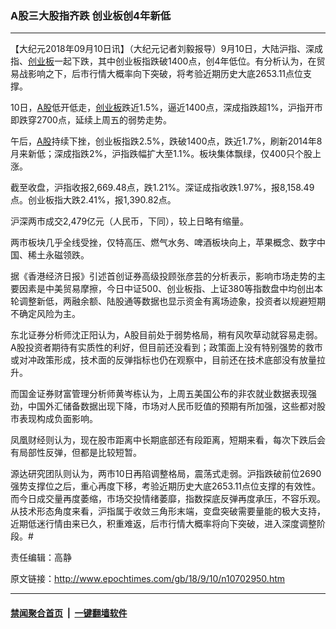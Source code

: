 ### A股三大股指齐跌 创业板创4年新低
------------------------

<p>【大纪元2018年09月10日讯】（大纪元记者刘毅报导）9月10日，大陆沪指、深成指、<a href="http://www.epochtimes.com/gb/tag/%E5%88%9B%E4%B8%9A%E6%9D%BF.html">创业板</a>一起下跌，其中创业板指跌破1400点，创4年低位。有分析认为，在贸易战影响之下，后市行情大概率向下突破，将考验近期历史大底2653.11点位支撑。</p>
<p>10日，<a href="http://www.epochtimes.com/gb/tag/a%E8%82%A1.html">A股</a>低开低走，<a href="http://www.epochtimes.com/gb/tag/%E5%88%9B%E4%B8%9A%E6%9D%BF.html">创业板</a>跌近1.5%，逼近1400点，深成指跌超1%，沪指开市即跌穿2700点，延续上周五的弱势走势。</p>
<p>午后，<a href="http://www.epochtimes.com/gb/tag/a%E8%82%A1.html">A股</a>持续下挫，创业板指跌2.5%，跌破1400点，跌近1.7%，刷新2014年8月来新低；深成指跌2%，沪指跌幅扩大至1.1%。板块集体飘绿，仅400只个股上涨。</p>
<p>截至收盘，沪指收报2,669.48点，跌1.21%。深证成指收跌1.97%，报8,158.49点。创业板指大跌2.41%，报1,390.82点。</p>
<p>沪深两市成交2,479亿元（人民币，下同），较上日略有缩量。</p>
<p>两市板块几乎全线受挫，仅特高压、燃气水务、啤酒板块向上，苹果概念、数字中国、稀土永磁领跌。</p>
<p>据《香港经济日报》引述首创证券高级投顾张彦芸的分析表示，影响市场走势的主要因素是中美贸易摩擦，今日中证500、创业板指、上证380等指数盘中均创出本轮调整新低，两融余额、陆股通等数据也显示资金有离场迹象，投资者以规避短期不确定风险为主。</p>
<p>东北证券分析师沈正阳认为，A股目前处于弱势格局，稍有风吹草动就容易走弱。A股投资者期待有实质性的利好，但目前还没看到；政策面上没有特别强势的救市或对冲政策形成，技术面的反弹指标也仍在观察中，目前还在技术底部没有放量拉升。</p>
<p>而国金证券财富管理分析师黄岑栋认为，上周五美国公布的非农就业数据表现强劲，中国外汇储备数据出现下降，市场对人民币贬值的预期有所加强，这些都对股市表现构成负面影响。</p>
<p>凤凰财经则认为，现在股市距离中长期底部还有段距离，短期来看，每次下跌后会有局部性反弹，但都是比较短暂。</p>
<p>源达研究团队则认为，两市10日再陷调整格局，震荡式走弱。沪指跌破前位2690强势支撑位之后，重心再度下移，考验近期历史大底2653.11点位支撑的有效性。而今日成交量再度萎缩，市场交投情绪萎靡，指数探底反弹再度承压，不容乐观。从技术形态角度来看，沪指属于收敛三角形末端，变盘突破需要量能的极大支持，近期低迷行情由来已久，积重难返，后市行情大概率将向下突破，进入深度调整阶段。#</p>
<p>责任编辑：高静</p>

原文链接：http://www.epochtimes.com/gb/18/9/10/n10702950.htm


------------------------
#### [禁闻聚合首页](https://github.com/gfw-breaker/banned-news/blob/master/README.md) &nbsp;|&nbsp;  [一键翻墙软件](https://github.com/gfw-breaker/nogfw/blob/master/README.md)